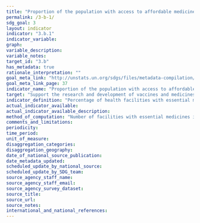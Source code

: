 ```yaml
---
title: "Proportion of the population with access to affordable medicines and vaccines on a sustainable basis"
permalink: /3-b-1/
sdg_goal: 3
layout: indicator
indicator: "3.b.1"
indicator_variable: 
graph: 
variable_description: 
variable_notes: 
target_id: "3.b"
has_metadata: true
rationale_interpretation: ""
goal_meta_link: "http://unstats.un.org/sdgs/files/metadata-compilation/Metadata-Goal-3.pdf"
goal_meta_link_page: 37
indicator_name: "Proportion of the population with access to affordable medicines and vaccines on a sustainable basis"
target: "Support the research and development of vaccines and medicines for the communicable and non-communicable diseases that primarily affect developing countries, provide access to affordable essential medicines and vaccines, in accordance with the Doha Declaration on the TRIPS Agreement and Public Health, which affirms the right of developing countries to use to the full the provisions in the Agreement on TradeRelated Aspects of Intellectual Property Rights regarding flexibilities to protect public health, and, in particular, provide access to medicines for all."
indicator_definition: "Percentage of health facilities with essential medicines and life_saving commodities"
actual_indicator_available: 
actual_indicator_available_description: 
method_of_computation: "Number of facilities with essential medicines in stock / Total number of health facilities Method of measurement Stock out data may also refer to specific time period (1 month, 3 months). Data on the availability of a specific list of medicines are collected from a survey of a sample of facilities. Availability is reported as the percentage of medicine outlets where a particular medicine was found on the day of the survey. Health facility reports may also include stockouts indicators but require regular independent verification."
comments_and_limitations: 
periodicity: 
time_period: 
unit_of_measure: 
disaggregation_categories: 
disaggregation_geography: 
date_of_national_source_publication: 
date_metadata_updated: 
scheduled_update_by_national_source: 
scheduled_update_by_SDG_team: 
source_agency_staff_name: 
source_agency_staff_email: 
source_agency_survey_dataset: 
source_title: 
source_url: 
source_notes: 
international_and_national_references: 
---
```


